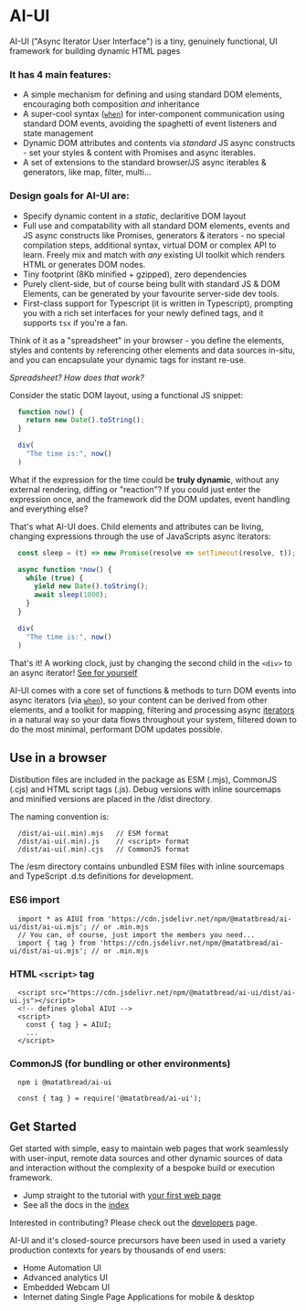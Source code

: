 # AI-UI

AI-UI ("Async Iterator User Interface") is a tiny, genuinely functional, UI framework for building dynamic HTML pages

### It has 4 main features:

* A simple mechanism for defining and using standard DOM elements, encouraging both composition _and_ inheritance
* A super-cool syntax ([`when`](https://github.com/MatAtBread/AI-UI/blob/main/guide/when.md)) for inter-component communication using standard DOM events, avoiding the spaghetti of event listeners and state management
* Dynamic DOM attributes and contents via _standard_ JS async constructs - set your styles & content with Promises and async iterables.
* A set of extensions to the standard browser/JS async iterables & generators, like map, filter, multi...

### Design goals for AI-UI are:

* Specify dynamic content in a _static_, declaritive DOM layout
* Full use and compatability with all standard DOM elements, events and JS async constructs like Promises, generators & iterators - no special compilation steps, additional syntax, virtual DOM or complex API to learn. Freely mix and match with _any_ existing UI toolkit which renders HTML or generates DOM nodes.
* Tiny footprint (8Kb minified + gzipped), zero dependencies
* Purely client-side, but of course being bullt with standard JS & DOM Elements, can be generated by your favourite server-side dev tools.
* First-class support for Typescript (it is written in Typescript), prompting you with a rich set interfaces for your newly defined tags, and it supports `tsx` if you're a fan.

Think of it as a "spreadsheet" in your browser - you define the elements, styles and contents by referencing other elements and data sources in-situ, and you can encapsulate your dynamic tags for instant re-use.

_Spreadsheet? How does that work?_

Consider the static DOM layout, using a functional JS snippet:
```javascript
  function now() {
    return new Date().toString();
  }

  div(
    "The time is:", now()
  )
```
What if the expression for the time could be **truly dynamic**, without any external rendering, diffing or "reaction"? If you could just enter the expression once, and the framework did the DOM updates, event handling and everything else?

That's what AI-UI does. Child elements and attributes can be living, changing expressions through the use of JavaScripts async iterators:
```javascript
  const sleep = (t) => new Promise(resolve => setTimeout(resolve, t));

  async function *now() {
    while (true) {
      yield new Date().toString();
      await sleep(1000);
    }
  }

  div(
    "The time is:", now()
  )
```
That's it! A working clock, just by changing the second child in the `<div>` to an async iterator! [See for yourself](https://raw.githack.com/MatAtBread/AI-UI/main/guide/examples/readme.html)

AI-UI comes with a core set of functions & methods to turn DOM events into async iterators (via [`when`](https://github.com/MatAtBread/AI-UI/blob/main/guide/when.md)), so your content can be derived from other elements, and a toolkit for mapping, filtering and processing async [iterators](https://github.com/MatAtBread/AI-UI/blob/main/guide/iterators.md) in a natural way so your data flows throughout your system, filtered down to do the most minimal, performant DOM updates possible.

## Use in a browser

Distibution files are included in the package as ESM (.mjs), CommonJS (.cjs) and HTML script tags (.js). Debug versions with inline sourcemaps and minified versions are placed in the /dist directory.

The naming convention is:
```
  /dist/ai-ui(.min).mjs   // ESM format
  /dist/ai-ui(.min).js    // <script> format
  /dist/ai-ui(.min).cjs   // CommonJS format
```

The /esm directory contains unbundled ESM files with inline sourcemaps and TypeScript .d.ts definitions for development.

### ES6 import
```
  import * as AIUI from 'https://cdn.jsdelivr.net/npm/@matatbread/ai-ui/dist/ai-ui.mjs'; // or .min.mjs
  // You can, of course, just import the members you need...
  import { tag } from 'https://cdn.jsdelivr.net/npm/@matatbread/ai-ui/dist/ai-ui.mjs'; // or .min.mjs
```

### HTML `<script>` tag
```
  <script src="https://cdn.jsdelivr.net/npm/@matatbread/ai-ui/dist/ai-ui.js"></script>
  <!-- defines global AIUI -->
  <script>
    const { tag } = AIUI;
    ...
  </script>
```

### CommonJS (for bundling or other environments)
```
  npm i @matatbread/ai-ui
```
```
  const { tag } = require('@matatbread/ai-ui');
```

## Get Started

Get started with simple, easy to maintain web pages that work seamlessly with user-input, remote data sources and other dynamic sources of data and interaction without the complexity of a bespoke build or execution framework.

* Jump straight to the tutorial with [your first web page](https://github.com/MatAtBread/AI-UI/blob/main/guide/your-first-web-page.md)
* See all the docs in the [index](https://github.com/MatAtBread/AI-UI/blob/main/guide/index.md)

Interested in contributing? Please check out the [developers](https://github.com/MatAtBread/AI-UI/blob/main/guide/developers.md) page.

AI-UI and it's closed-source precursors have been used in used a variety production contexts for years by thousands of end users:
* Home Automation UI
* Advanced analytics UI
* Embedded Webcam UI
* Internet dating Single Page Applications for mobile & desktop
